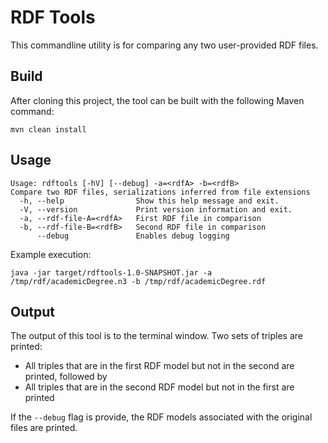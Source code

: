 # RDF Tools

This commandline utility is for comparing any two user-provided RDF files.

## Build

After cloning this project, the tool can be built with the following Maven command:
```
mvn clean install
```

## Usage

```
Usage: rdftools [-hV] [--debug] -a=<rdfA> -b=<rdfB>
Compare two RDF files, serializations inferred from file extensions
  -h, --help                Show this help message and exit.
  -V, --version             Print version information and exit.
  -a, --rdf-file-A=<rdfA>   First RDF file in comparison
  -b, --rdf-file-B=<rdfB>   Second RDF file in comparison
      --debug               Enables debug logging
```

Example execution:
```
java -jar target/rdftools-1.0-SNAPSHOT.jar -a /tmp/rdf/academicDegree.n3 -b /tmp/rdf/academicDegree.rdf
```

## Output

The output of this tool is to the terminal window. Two sets of triples are printed:
- All triples that are in the first RDF model but not in the second are printed, followed by
- All triples that are in the second RDF model but not in the first are printed

If the `--debug` flag is provide, the RDF models associated with the original files are printed.
